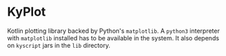 # KyPlot

Kotlin plotting library backed by Python's `matplotlib`. A `python3` interpreter
with `matplotlib` installed has to be available in the system. It also depends on
`kyscript` jars in the `lib` directory.
